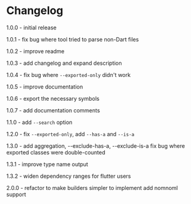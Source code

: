 # Changelog

1.0.0 - initial release

1.0.1 - fix bug where tool tried to parse non-Dart files

1.0.2 - improve readme

1.0.3 - add changelog and expand description

1.0.4 - fix bug where `--exported-only` didn't work

1.0.5 - improve documentation

1.0.6 - export the necessary symbols

1.0.7 - add documentation comments

1.1.0 - add `--search` option

1.2.0 - fix `--exported-only`, add `--has-a` and `--is-a`

1.3.0 - add aggregation, --exclude-has-a, --exclude-is-a
        fix bug where exported classes were double-counted

1.3.1 - improve type name output

1.3.2 - widen dependency ranges for flutter users

2.0.0 - refactor to make builders simpler to implement
        add nomnoml support

